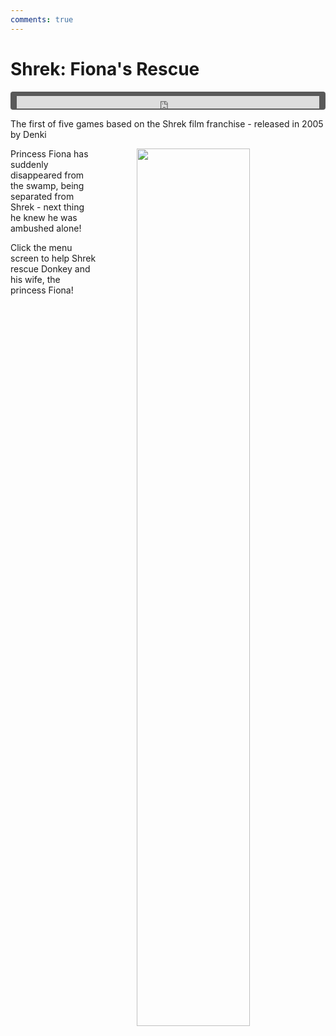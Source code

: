```yaml
---
comments: true
---
```


# Shrek: Fiona's Rescue

<div style="background-color: #595959; padding-bottom: 2px; padding-top: 7px; padding-left: 10px; padding-right: 10px; margin-bottom: 5px; margin-top: 7px; border-radius: 4px">
<iframe width="100%" height="20" scrolling="no" frameborder="no" allow="autoplay" src="https://w.soundcloud.com/player/?url=https%3A//api.soundcloud.com/tracks/1004747374&amp;color=000000&amp;inverse=true&amp;auto_play=true&amp;show_user=false"></iframe>
</div>

The first of five games based on the Shrek film franchise - released in 2005 by Denki

<a href="https://denki.co.uk/sky/shrek/app.html"><img src="/assets/img/menus/shrek-fiona-rescue-menu.jpg" style="float: right; width: 60%; padding-left: 64px"></a>

Princess Fiona has suddenly disappeared from the swamp, being separated from Shrek - next thing he knew he was ambushed alone!

Click the menu screen to help Shrek rescue Donkey and his wife, the princess Fiona!